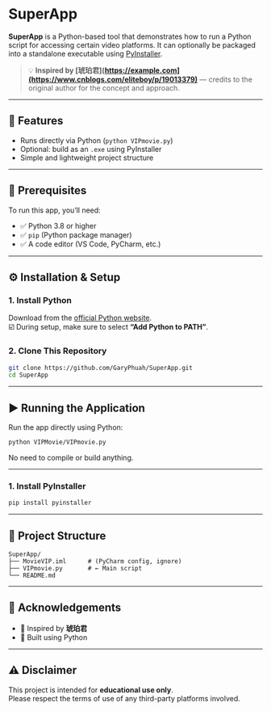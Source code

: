 # SuperApp

**SuperApp** is a Python-based tool that demonstrates how to run a Python script for accessing certain video platforms. It can optionally be packaged into a standalone executable using [PyInstaller](https://www.pyinstaller.org/).

> 💡 **Inspired by [琥珀君](https://example.com](https://www.cnblogs.com/eliteboy/p/19013379)** — credits to the original author for the concept and approach.

---

## 🚀 Features

- Runs directly via Python (`python VIPmovie.py`)
- Optional: build as an `.exe` using PyInstaller
- Simple and lightweight project structure

---

## 🧱 Prerequisites

To run this app, you’ll need:

- ✅ Python 3.8 or higher
- ✅ `pip` (Python package manager)
- ✅ A code editor (VS Code, PyCharm, etc.)

---

## ⚙️ Installation & Setup

### 1. Install Python

Download from the [official Python website](https://www.python.org/downloads/).  
☑️ During setup, make sure to select **“Add Python to PATH”**.

### 2. Clone This Repository

```bash
git clone https://github.com/GaryPhuah/SuperApp.git
cd SuperApp
```

---

## ▶️ Running the Application

Run the app directly using Python:

```bash
python VIPMovie/VIPmovie.py
```

No need to compile or build anything.

---

### 1. Install PyInstaller

```bash
pip install pyinstaller
```
---


## 📁 Project Structure

```
SuperApp/
├── MovieVIP.iml      # (PyCharm config, ignore)
├── VIPmovie.py       # ← Main script
└── README.md
```

---

## 🙏 Acknowledgements

- 🔗 Inspired by **琥珀君**
- 🐍 Built using Python

---

## ⚠️ Disclaimer

This project is intended for **educational use only**.  
Please respect the terms of use of any third-party platforms involved.

